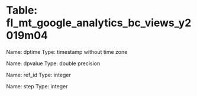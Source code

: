 Table: fl_mt_google_analytics_bc_views_y2019m04
===============================================

Name: dptime
Type: timestamp without time zone

Name: dpvalue
Type: double precision

Name: ref_id
Type: integer

Name: step
Type: integer

